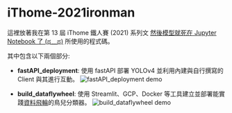 # iThome-2021ironman
這裡放著我在第 13 屆 iThome 鐵人賽 (2021) 系列文 [然後模型就死在 Jupyter Notebook 了 (ಥ﹏ಥ)](https://ithelp.ithome.com.tw/users/20141304/ironman/4559) 所使用的程式碼。

其中包含以下兩個部分:
- **fastAPI_deployment**: 使用 fastAPI 部署 YOLOv4 並利用內建與自行撰寫的 Client 與其進行互動。
![fastAPI_deployment demo](https://i.imgur.com/RCl4yxV.png)

- **build_dataflywheel**: 使用 Streamlit、GCP、Docker 等工具建立並部署能實踐[資料飛輪](https://ithelp.ithome.com.tw/articles/10279962)的鳥兒分類器。
![build_dataflywheel demo](https://i.imgur.com/e4NTm1r.gif)
